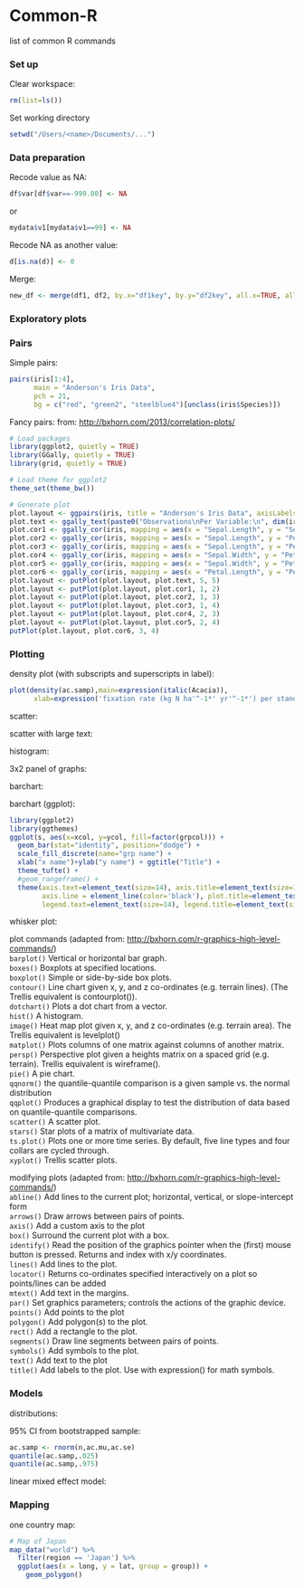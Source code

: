 # Common-R
list of common R commands

### Set up
Clear workspace:
```R
rm(list=ls())
```

Set working directory
```R
setwd("/Users/<name>/Documents/...")
```

### Data preparation
Recode value as NA:
```R
df$var[df$var==-999.00] <- NA
```
or
```R
mydata$v1[mydata$v1==99] <- NA
```
Recode NA as another value:
```R
d[is.na(d)] <- 0
```
Merge:
```R
new_df <- merge(df1, df2, by.x="df1key", by.y="df2key", all.x=TRUE, all.y=FALSE)
```

### Exploratory plots
### Pairs
Simple pairs:
```R
pairs(iris[1:4],
      main = "Anderson's Iris Data",
      pch = 21,
      bg = c("red", "green2", "steelblue4")[unclass(iris$Species)])
 ```
 Fancy pairs:
 from: http://bxhorn.com/2013/correlation-plots/
 ```R
 # Load packages
library(ggplot2, quietly = TRUE)
library(GGally, quietly = TRUE)
library(grid, quietly = TRUE)
 
# Load theme for ggplot2
theme_set(theme_bw())
 
# Generate plot
plot.layout <- ggpairs(iris, title = "Anderson's Iris Data", axisLabels="show", color = "Species")
plot.text <- ggally_text(paste0("Observations\nPer Variable:\n", dim(iris)[1]), aes(color="black"))
plot.cor1 <- ggally_cor(iris, mapping = aes(x = "Sepal.Length", y = "Sepal.Width", color = "black"), corSize = 4.5)
plot.cor2 <- ggally_cor(iris, mapping = aes(x = "Sepal.Length", y = "Petal.Length", color = "black"), corSize = 4.5)
plot.cor3 <- ggally_cor(iris, mapping = aes(x = "Sepal.Length", y = "Petal.Width", color = "black"), corSize = 4.5)
plot.cor4 <- ggally_cor(iris, mapping = aes(x = "Sepal.Width", y = "Petal.Length", color = "black"), corSize = 4.5)
plot.cor5 <- ggally_cor(iris, mapping = aes(x = "Sepal.Width", y = "Petal.Width", color = "black"), corSize = 4.5)
plot.cor6 <- ggally_cor(iris, mapping = aes(x = "Petal.Length", y = "Petal.Width", color = "black"), corSize = 4.5)
plot.layout <- putPlot(plot.layout, plot.text, 5, 5)
plot.layout <- putPlot(plot.layout, plot.cor1, 1, 2)
plot.layout <- putPlot(plot.layout, plot.cor2, 1, 3)
plot.layout <- putPlot(plot.layout, plot.cor3, 1, 4)
plot.layout <- putPlot(plot.layout, plot.cor4, 2, 3)
plot.layout <- putPlot(plot.layout, plot.cor5, 2, 4)
putPlot(plot.layout, plot.cor6, 3, 4)
 ```

### Plotting
density plot (with subscripts and superscripts in label):
```R
plot(density(ac.samp),main=expression(italic(Acacia)),
      xlab=expression('fixation rate (kg N ha'^-1*' yr'^-1*') per stand basal area'))
```

scatter:

scatter with large text:

histogram:

3x2 panel of graphs:

barchart:

barchart (ggplot):
```R
library(ggplot2)
library(ggthemes)
ggplot(s, aes(x=xcol, y=ycol, fill=factor(grpcol))) +
  geom_bar(stat="identity", position="dodge") +
  scale_fill_discrete(name="grp name") +
  xlab("x name")+ylab("y name") + ggtitle("Title") +
  theme_tufte() +
  #geom_rangeframe() +
  theme(axis.text=element_text(size=14), axis.title=element_text(size=14,face="bold"), 
        axis.line = element_line(color='black'), plot.title=element_text(size=20,face="bold",hjust=0.5),
        legend.text=element_text(size=14), legend.title=element_text(size=14, face="bold"))
```

whisker plot:

plot commands (adapted from: http://bxhorn.com/r-graphics-high-level-commands/)  
```barplot()```	Vertical or horizontal bar graph.  
```boxes()```	Boxplots at specified locations.  
```boxplot()```	Simple or side-by-side box plots.  
```contour()```	Line chart given x, y, and z co-ordinates (e.g. terrain lines). (The Trellis equivalent is contourplot()).  
```dotchart()```	Plots a dot chart from a vector.  
```hist()```	A histogram.  
```image()```	Heat map plot given x, y, and z co-ordinates (e.g. terrain area). The Trellis equivalent is levelplot()  
```matplot()```	Plots columns of one matrix against columns of another matrix.  
```persp()```	Perspective plot given a heights matrix on a spaced grid (e.g. terrain). Trellis equivalent is wireframe().  
```pie()```	A pie chart.  
```qqnorm()```	the quantile-quantile comparison is a given sample vs. the normal distribution  
```qqplot()```	Produces a graphical display to test the distribution of data based on quantile-quantile comparisons.  
```scatter()```	A scatter plot.  
```stars()```	Star plots of a matrix of multivariate data.  
```ts.plot()```	Plots one or more time series. By default, five line types and four collars are cycled through.  
```xyplot()```	Trellis scatter plots.  

modifying plots (adapted from: http://bxhorn.com/r-graphics-high-level-commands/)  
```abline()```	Add lines to the current plot; horizontal, vertical, or slope-intercept form  
```arrows()```	Draw arrows between pairs of points.  
```axis()```	Add a custom axis to the plot  
```box()```	Surround the current plot with a box.  
```identify()```	Read the position of the graphics pointer when the (first) mouse button is pressed. Returns and index with x/y coordinates.  
```lines()```	Add lines to the plot.  
```locator()```	Returns co-ordinates specified interactively on a plot so points/lines can be added  
```mtext()```	Add text in the margins.  
```par()```	Set graphics parameters; controls the actions of the graphic device.  
```points()```	Add points to the plot  
```polygon()```	Add polygon(s) to the plot.  
```rect()```	Add a rectangle to the plot.  
```segments()```	Draw line segments between pairs of points.  
```symbols()```	Add symbols to the plot.  
```text()```	Add text to the plot  
```title()```	Add labels to the plot. Use with expression() for math symbols.  

### Models
distributions:

95% CI from bootstrapped sample:
```R
ac.samp <- rnorm(n,ac.mu,ac.se)
quantile(ac.samp,.025) 
quantile(ac.samp,.975)  
```

linear mixed effect model:

### Mapping
one country map:
```R
# Map of Japan
map_data("world") %>%
  filter(region == 'Japan') %>%
  ggplot(aes(x = long, y = lat, group = group)) +
    geom_polygon()
```
